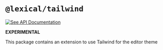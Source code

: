 # `@lexical/tailwind`

[![See API Documentation](https://lexical.dev/img/see-api-documentation.svg)](https://lexical.dev/docs/api/modules/lexical_tailwind)

**EXPERIMENTAL**

This package contains an extension to use Tailwind for the editor theme
